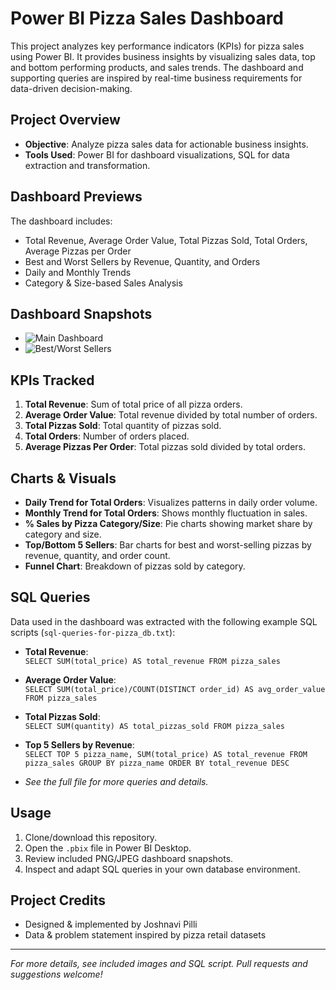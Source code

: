 # Power BI Pizza Sales Dashboard

This project analyzes key performance indicators (KPIs) for pizza sales using Power BI. It provides business insights by visualizing sales data, top and bottom performing products, and sales trends. The dashboard and supporting queries are inspired by real-time business requirements for data-driven decision-making.

## Project Overview

- **Objective**: Analyze pizza sales data for actionable business insights.
- **Tools Used**: Power BI for dashboard visualizations, SQL for data extraction and transformation.

## Dashboard Previews

The dashboard includes:
- Total Revenue, Average Order Value, Total Pizzas Sold, Total Orders, Average Pizzas per Order
- Best and Worst Sellers by Revenue, Quantity, and Orders
- Daily and Monthly Trends
- Category & Size-based Sales Analysis

## Dashboard Snapshots

- ![Main Dashboard](Screenshot-2025-05-13-053135.jpg)
- ![Best/Worst Sellers](Screenshot-2025-05-13-052445.jpg)



## KPIs Tracked

1. **Total Revenue**: Sum of total price of all pizza orders.
2. **Average Order Value**: Total revenue divided by total number of orders.
3. **Total Pizzas Sold**: Total quantity of pizzas sold.
4. **Total Orders**: Number of orders placed.
5. **Average Pizzas Per Order**: Total pizzas sold divided by total orders.

## Charts & Visuals

- **Daily Trend for Total Orders**: Visualizes patterns in daily order volume.
- **Monthly Trend for Total Orders**: Shows monthly fluctuation in sales.
- **% Sales by Pizza Category/Size**: Pie charts showing market share by category and size.
- **Top/Bottom 5 Sellers**: Bar charts for best and worst-selling pizzas by revenue, quantity, and order count.
- **Funnel Chart**: Breakdown of pizzas sold by category.

## SQL Queries

Data used in the dashboard was extracted with the following example SQL scripts (`sql-queries-for-pizza_db.txt`):

- **Total Revenue**:  
  `SELECT SUM(total_price) AS total_revenue FROM pizza_sales`

- **Average Order Value**:  
  `SELECT SUM(total_price)/COUNT(DISTINCT order_id) AS avg_order_value FROM pizza_sales`

- **Total Pizzas Sold**:  
  `SELECT SUM(quantity) AS total_pizzas_sold FROM pizza_sales`

- **Top 5 Sellers by Revenue**:  
  `SELECT TOP 5 pizza_name, SUM(total_price) AS total_revenue FROM pizza_sales GROUP BY pizza_name ORDER BY total_revenue DESC`

- _See the full file for more queries and details._

## Usage

1. Clone/download this repository.
2. Open the `.pbix` file in Power BI Desktop.
3. Review included PNG/JPEG dashboard snapshots.
4. Inspect and adapt SQL queries in your own database environment.

## Project Credits

- Designed & implemented by Joshnavi Pilli
- Data & problem statement inspired by pizza retail datasets

---

_For more details, see included images and SQL script. Pull requests and suggestions welcome!_
